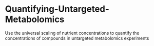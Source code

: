 # Quantifying-Untargeted-Metabolomics
Use the universal scaling of nutrient concentrations to quantify the concentrations of compounds in untargeted metabolomics experiments
